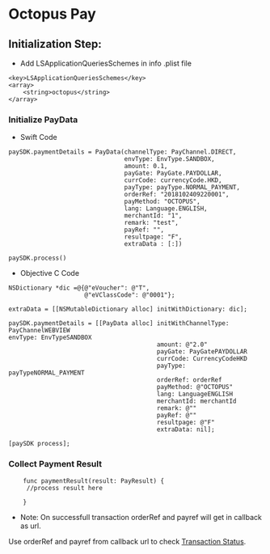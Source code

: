 # Octopus Pay

## Initialization Step: 

* Add LSApplicationQueriesSchemes in info .plist file 

```
<key>LSApplicationQueriesSchemes</key>
<array>
	<string>octopus</string>
</array>
```

### Initialize PayData
* Swift Code
```
paySDK.paymentDetails = PayData(channelType: PayChannel.DIRECT,
                                envType: EnvType.SANDBOX,
                                amount: 0.1,
                                payGate: PayGate.PAYDOLLAR,
                                currCode: currencyCode.HKD,
                                payType: payType.NORMAL_PAYMENT,
                                orderRef: "2018102409220001",
                                payMethod: "OCTOPUS",
                                lang: Language.ENGLISH,
                                merchantId: "1",
                                remark: "test",
                                payRef: "",
                                resultpage: "F",
                                extraData : [:])

paySDK.process()

```
* Objective C Code
```
NSDictionary *dic =@{@"eVoucher": @"T",
                     @"eVClassCode": @"0001"};
                     
extraData = [[NSMutableDictionary alloc] initWithDictionary: dic];
```
```
paySDK.paymentDetails = [[PayData alloc] initWithChannelType: PayChannelWEBVIEW                                                            envType: EnvTypeSANDBOX 
                                         amount: @"2.0" 
                                         payGate: PayGatePAYDOLLAR 
                                         currCode: CurrencyCodeHKD 
                                         payType: payTypeNORMAL_PAYMENT 
                                         orderRef: orderRef 
                                         payMethod: @"OCTOPUS" 
                                         lang: LanguageENGLISH 
                                         merchantId: merchantId 
                                         remark: @"" 
                                         payRef: @"" 
                                         resultpage: @"F" 
                                         extraData: nil];

[paySDK process];
```

### Collect Payment Result

```
    func paymentResult(result: PayResult) {
     //process result here
     
    }
```
* Note: On successfull transaction orderRef and payref will get in callback as url.

Use orderRef and payref from callback url to check [Transaction Status](https://github.com/asiapay-lib/paysdk-ios-demo/blob/master/TRANSQUERY).



